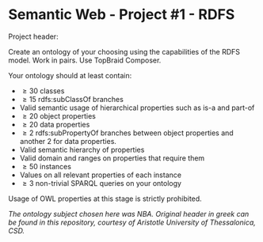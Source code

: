 # Semantic Web - Project #1 - RDFS

Project header:

Create an ontology of your choosing using the capabilities of the RDFS model. Work in pairs. Use TopBraid Composer.

Your ontology should at least contain:
* $\geq 30$ classes
* $\geq 15$ rdfs:subClassOf branches
* Valid semantic usage of hierarchical properties such as is-a and part-of
* $\geq 20$ object properties
* $\geq 20$ data properties
* $\geq 2$ rdfs:subPropertyOf branches between object properties and another 2 for data properties.
* Valid semantic hierarchy of properties
* Valid domain and ranges on properties that require them
* $\geq 50$ instances
* Values on all relevant properties of each instance
* $\geq 3$ non-trivial SPARQL queries on your ontology

Usage of OWL properties at this stage is strictly prohibited.

*The ontology subject chosen here was NBA. Original header in greek can be found in this repository,
courtesy of Aristotle University of Thessalonica, CSD.*
